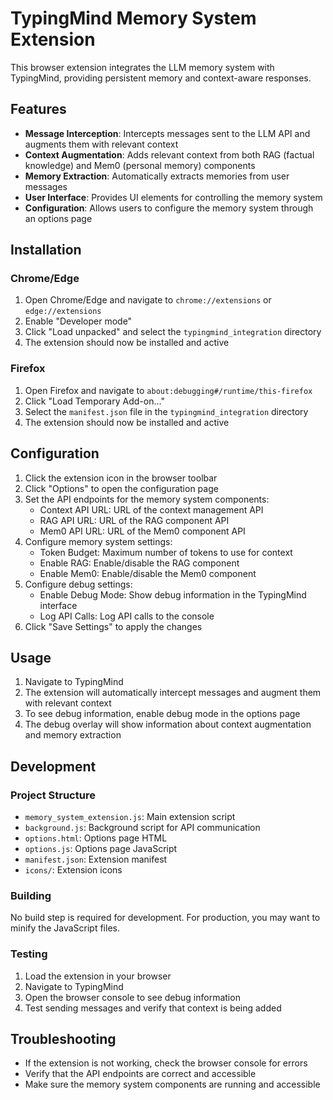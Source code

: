 # TypingMind Memory System Extension

This browser extension integrates the LLM memory system with TypingMind, providing persistent memory and context-aware responses.

## Features

- **Message Interception**: Intercepts messages sent to the LLM API and augments them with relevant context
- **Context Augmentation**: Adds relevant context from both RAG (factual knowledge) and Mem0 (personal memory) components
- **Memory Extraction**: Automatically extracts memories from user messages
- **User Interface**: Provides UI elements for controlling the memory system
- **Configuration**: Allows users to configure the memory system through an options page

## Installation

### Chrome/Edge

1. Open Chrome/Edge and navigate to `chrome://extensions` or `edge://extensions`
2. Enable "Developer mode"
3. Click "Load unpacked" and select the `typingmind_integration` directory
4. The extension should now be installed and active

### Firefox

1. Open Firefox and navigate to `about:debugging#/runtime/this-firefox`
2. Click "Load Temporary Add-on..."
3. Select the `manifest.json` file in the `typingmind_integration` directory
4. The extension should now be installed and active

## Configuration

1. Click the extension icon in the browser toolbar
2. Click "Options" to open the configuration page
3. Set the API endpoints for the memory system components:
   - Context API URL: URL of the context management API
   - RAG API URL: URL of the RAG component API
   - Mem0 API URL: URL of the Mem0 component API
4. Configure memory system settings:
   - Token Budget: Maximum number of tokens to use for context
   - Enable RAG: Enable/disable the RAG component
   - Enable Mem0: Enable/disable the Mem0 component
5. Configure debug settings:
   - Enable Debug Mode: Show debug information in the TypingMind interface
   - Log API Calls: Log API calls to the console
6. Click "Save Settings" to apply the changes

## Usage

1. Navigate to TypingMind
2. The extension will automatically intercept messages and augment them with relevant context
3. To see debug information, enable debug mode in the options page
4. The debug overlay will show information about context augmentation and memory extraction

## Development

### Project Structure

- `memory_system_extension.js`: Main extension script
- `background.js`: Background script for API communication
- `options.html`: Options page HTML
- `options.js`: Options page JavaScript
- `manifest.json`: Extension manifest
- `icons/`: Extension icons

### Building

No build step is required for development. For production, you may want to minify the JavaScript files.

### Testing

1. Load the extension in your browser
2. Navigate to TypingMind
3. Open the browser console to see debug information
4. Test sending messages and verify that context is being added

## Troubleshooting

- If the extension is not working, check the browser console for errors
- Verify that the API endpoints are correct and accessible
- Make sure the memory system components are running and accessible
